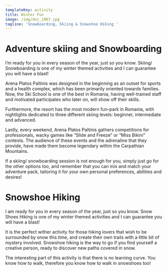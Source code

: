 ```yaml
---
templateKey: activity
title: Winter Fun
image: /img/dsc_1067.jpg
tagline: 'Snowboarding, Skiing & Snowshoe Hiking '
---
```

# Adventure skiing and Snowboarding

I’m ready for you in every season of the year, just so you know. Skiing/ Snowboarding is one of my winter themed activities and I can guarantee you will have a blast! 

Arena Platos Paltinis was designed in the beginning as an outset for sports and a health complex, which has been primarily oriented towards families. Now, the Ski School is one of the best in Romania, having well-trained staff and motivated participates who later on, will show off their skills. 

Furthermore, the resort has the most modern fun-park in Romania, with nightlights dedicated to three different skiing levels: beginner, intermediate and advanced. 

Lastly, every weekend, Arena Platos Paltinis gathers competitions for professionals, wacky games like “Slide and Freeze” or “Miss Bikini” contests. The audience of these events and the adrenaline that they provide, have made them become legendary within the Carpathian Mountains. 

If a skiing/ snowboarding session is not enough for you, simply just go for the other options too, and remember that you can mix and match your adventure pack, tailoring it for your own personal preferences, abilities and desires! 

# Snowshoe Hiking

I am ready for you in every season of the year, just so you know. Snow Shoes Hiking is one of my winter themed activities and I can guarantee you will have a blast!

It is the perfect wither activity for those hiking lovers that wish to be surrounded by snow this time, and create their own trails with a little bit of mystery involved. Snowshoe hiking is the way to go if you find yourself a creative person, ready to discover new paths covered in snow. 

The interesting part of this activity is that there is no learning curve. You know how to walk, therefore you know how to walk in snowshoes too!
